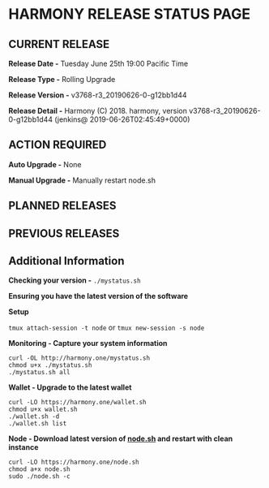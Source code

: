 # HARMONY RELEASE STATUS PAGE

## CURRENT RELEASE

**Release Date -** Tuesday June 25th 19:00 Pacific Time

**Release Type -** Rolling Upgrade

**Release Version -** v3768-r3_20190626-0-g12bb1d44

**Release Detail -** Harmony (C) 2018. harmony, version v3768-r3_20190626-0-g12bb1d44 (jenkins@ 2019-06-26T02:45:49+0000)


## ACTION REQUIRED
**Auto Upgrade -** None

**Manual Upgrade -**  Manually restart node.sh

## PLANNED RELEASES

## PREVIOUS RELEASES

## Additional Information

**Checking your version -** `./mystatus.sh`

**Ensuring you have the latest version of the software**

**Setup**

`tmux attach-session -t node` or `tmux new-session -s node`

**Monitoring - Capture your system information**
```
curl -OL http://harmony.one/mystatus.sh
chmod u+x ./mystatus.sh
./mystatus.sh all
```

**Wallet - Upgrade to the latest wallet**
```
curl -LO https://harmony.one/wallet.sh
chmod u+x wallet.sh
./wallet.sh -d
./wallet.sh list
```

**Node - Download latest version of [node.sh](https://harmony.one/node.sh) and restart with clean instance**
```
curl -LO https://harmony.one/node.sh
chmod a+x node.sh
sudo ./node.sh -c
```


